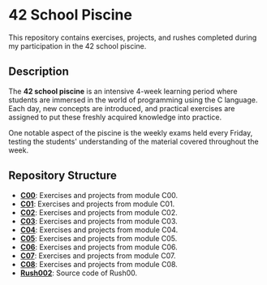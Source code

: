 # 42 School Piscine

This repository contains exercises, projects, and rushes completed during my participation in the 42 school piscine.

## Description

The **42 school piscine** is an intensive 4-week learning period where students are immersed in the world of programming using the C language. Each day, new concepts are introduced, and practical exercises are assigned to put these freshly acquired knowledge into practice.

One notable aspect of the piscine is the weekly exams held every Friday, testing the students' understanding of the material covered throughout the week.

## Repository Structure

- **[C00](/C00)**: Exercises and projects from module C00.
- **[C01](/C01)**: Exercises and projects from module C01.
- **[C02](/C02)**: Exercises and projects from module C02.
- **[C03](/c03)**: Exercises and projects from module C03.
- **[C04](/c04)**: Exercises and projects from module C04.
- **[C05](/C05)**: Exercises and projects from module C05.
- **[C06](/c06)**: Exercises and projects from module C06.
- **[C07](/c07)**: Exercises and projects from module C07.
- **[C08](/c08)**: Exercises and projects from module C08.
- **[Rush002](/rush002)**: Source code of Rush00.
